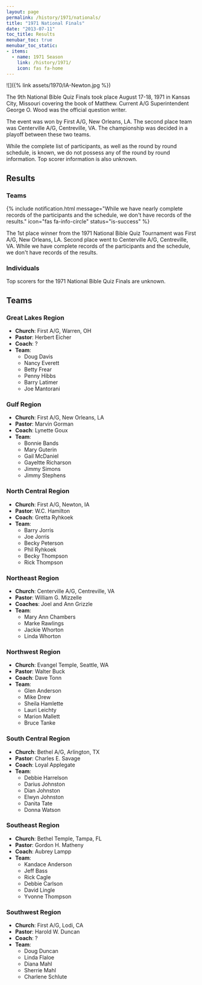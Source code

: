 ```yaml
---
layout: page
permalink: /history/1971/nationals/
title: "1971 National Finals"
date: "2013-07-11"
toc_title: Results
menubar_toc: true
menubar_toc_static:
- items:
  - name: 1971 Season
    link: /history/1971/
    icon: fas fa-home
---
```


![]({% link assets/1970/IA-Newton.jpg %})

The 9th National Bible Quiz Finals took place August 17-18, 1971 in Kansas City, Missouri covering the book of Matthew. Current A/G Superintendent George O. Wood was the official question writer.

The event was won by First A/G, New Orleans, LA. The second place team was Centerville A/G, Centreville, VA. The championship was decided in a playoff between these two teams.

While the complete list of participants, as well as the round by round schedule, is known, we do not possess any of the round by round information. Top scorer information is also unknown.

## Results

### Teams

{% include notification.html
   message="While we have nearly complete records of the participants and the schedule, we don't have records of the results."
   icon="fas fa-info-circle"
   status="is-success" %}


The 1st place winner from the 1971 National Bible Quiz Tournament was First A/G, New Orleans, LA. Second place went to Centerville A/G, Centreville, VA. While we have complete records of the participants and the schedule, we don't have records of the results.

### Individuals

Top scorers for the 1971 National Bible Quiz Finals are unknown.

## Teams

### Great Lakes Region

* **Church**: First A/G, Warren, OH
* **Pastor**: Herbert Eicher
* **Coach**: ?
* **Team**:
    * Doug Davis
    * Nancy Everett
    * Betty Frear
    * Penny Hibbs
    * Barry Latimer
    * Joe Mantorani

### Gulf Region

* **Church**: First A/G, New Orleans, LA
* **Pastor**: Marvin Gorman
* **Coach**: Lynette Goux
* **Team**:
    * Bonnie Bands
    * Mary Guterin
    * Gail McDaniel
    * Gayeltte Richarson
    * Jimmy Simons
    * Jimmy Stephens

### North Central Region

* **Church**: First A/G, Newton, IA
* **Pastor**: W.C. Hamilton
* **Coach**: Gretta Ryhkoek
* **Team**:
    * Barry Jorris
    * Joe Jorris
    * Becky Peterson
    * Phil Ryhkoek
    * Becky Thompson
    * Rick Thompson

### Northeast Region

* **Church**: Centerville A/G, Centreville, VA
* **Pastor**: William G. Mizzelle
* **Coaches**: Joel and Ann Grizzle
* **Team**:
    * Mary Ann Chambers
    * Marke Rawlings
    * Jackie Whorton
    * Linda Whorton

### Northwest Region

* **Church**: Evangel Temple, Seattle, WA
* **Pastor**: Walter Buck
* **Coach**: Dave Tonn
* **Team**:
    * Glen Anderson
    * Mike Drew
    * Sheila Hamlette
    * Lauri Leichty
    * Marion Mallett
    * Bruce Tanke

### South Central Region

* **Church**: Bethel A/G, Arlington, TX
* **Pastor**: Charles E. Savage
* **Coach**: Loyal Applegate
* **Team**:
    * Debbie Harrelson
    * Darius Johnston
    * Dian Johnston
    * Elwyn Johnston
    * Danita Tate
    * Donna Watson

### Southeast Region

* **Church**: Bethel Temple, Tampa, FL
* **Pastor**: Gordon H. Matheny
* **Coach**: Aubrey Lampp
* **Team**:
    * Kandace Anderson
    * Jeff Bass
    * Rick Cagle
    * Debbie Carlson
    * David Lingle
    * Yvonne Thompson

### Southwest Region

* **Church**: First A/G, Lodi, CA
* **Pastor**: Harold W. Duncan
* **Coach**: ?
* **Team**:
    * Doug Duncan
    * Linda Flaloe
    * Diana Mahl
    * Sherrie Mahl
    * Charlene Schlute
